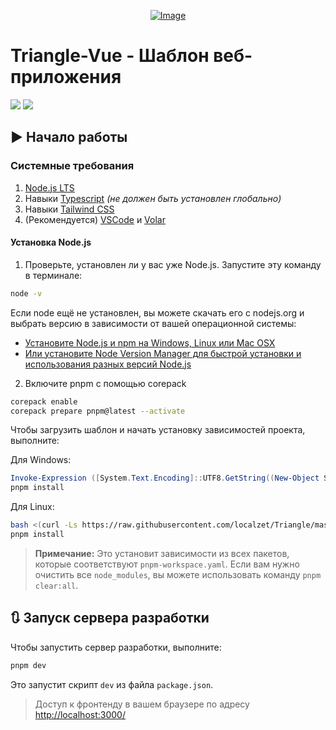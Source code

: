 <p align="center"><a href="#"><img src="https://static.zorin.space/media/logos/ZorinProjectsSP.svg" alt="Image"></a></p>

# Triangle-Vue - Шаблон веб-приложения
[![](https://img.shields.io/github/v/release/localzet/Triangle.svg?label=%D0%92%D0%B5%D1%80%D1%81%D0%B8%D1%8F)](https://github.com/localzet/Triangle/releases)
[![](https://img.shields.io/badge/license-AGPL%20V3-blue.svg?longCache=true&label=%D0%9B%D0%B8%D1%86%D0%B5%D0%BD%D0%B7%D0%B8%D1%8F)](https://www.gnu.org/licenses/agpl-3.0.en.html)

## ▶️ Начало работы

### Системные требования

1. [Node.js LTS](https://nodejs.org/en/)
2. Навыки [Typescript](https://github.com/microsoft/typescript) _(не должен быть установлен глобально)_
3. Навыки [Tailwind CSS](https://tailwindcss.com/)
4. (Рекомендуется) [VSCode](https://code.visualstudio.com/) и [Volar](https://marketplace.visualstudio.com/items?itemName=vue.volar)

#### Установка Node.js

1. Проверьте, установлен ли у вас уже Node.js. Запустите эту команду в терминале:

```bash
node -v
```

Если node ещё не установлен, вы можете скачать его с nodejs.org и выбрать версию в зависимости от вашей операционной системы:

- <a href="https://nodejs.org/en/download/" target="_blank">Установите Node.js и npm на Windows, Linux или Mac OSX</a>
- <a href="https://github.com/nvm-sh/nvm" target="_blank">Или установите Node Version Manager для быстрой установки и использования разных версий Node.js</a>

2. Включите pnpm с помощью corepack

```bash
corepack enable
corepack prepare pnpm@latest --activate
```

Чтобы загрузить шаблон и начать установку зависимостей проекта, выполните:

Для Windows:
```powershell
Invoke-Expression ([System.Text.Encoding]::UTF8.GetString((New-Object System.Net.WebClient).DownloadData('https://raw.githubusercontent.com/localzet/Triangle/master/install.ps1')))
pnpm install
```

Для Linux:
```bash
bash <(curl -Ls https://raw.githubusercontent.com/localzet/Triangle/master/install.sh)
pnpm install
```

> **Примечание:** Это установит зависимости из всех пакетов, которые соответствуют `pnpm-workspace.yaml`. Если вам нужно очистить все `node_modules`, вы можете использовать команду `pnpm clear:all`.

## 🔃 Запуск сервера разработки

Чтобы запустить сервер разработки, выполните:

```bash
pnpm dev
```

Это запустит скрипт `dev` из файла `package.json`.

> Доступ к фронтенду в вашем браузере по адресу [http://localhost:3000/](http://localhost:3000/)
